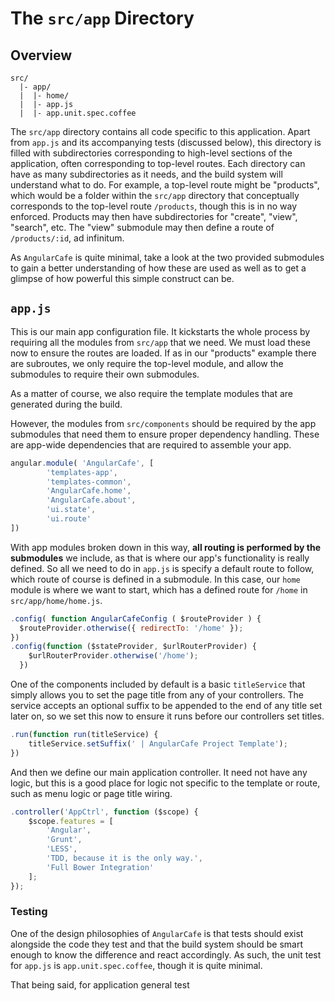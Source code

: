 # The `src/app` Directory

## Overview

```
src/
  |- app/
  |  |- home/
  |  |- app.js
  |  |- app.unit.spec.coffee
```

The `src/app` directory contains all code specific to this application. Apart
from `app.js` and its accompanying tests (discussed below), this directory is
filled with subdirectories corresponding to high-level sections of the
application, often corresponding to top-level routes. Each directory can have as
many subdirectories as it needs, and the build system will understand what to
do. For example, a top-level route might be "products", which would be a folder
within the `src/app` directory that conceptually corresponds to the top-level
route `/products`, though this is in no way enforced. Products may then have
subdirectories for "create", "view", "search", etc. The "view" submodule may
then define a route of `/products/:id`, ad infinitum.

As `AngularCafe` is quite minimal, take a look at the two provided submodules
to gain a better understanding of how these are used as well as to get a
glimpse of how powerful this simple construct can be.

## `app.js`

This is our main app configuration file. It kickstarts the whole process by
requiring all the modules from `src/app` that we need. We must load these now to
ensure the routes are loaded. If as in our "products" example there are
subroutes, we only require the top-level module, and allow the submodules to
require their own submodules.

As a matter of course, we also require the template modules that are generated
during the build.

However, the modules from `src/components` should be required by the app
submodules that need them to ensure proper dependency handling. These are
app-wide dependencies that are required to assemble your app.

```js
angular.module( 'AngularCafe', [
        'templates-app',
        'templates-common',
        'AngularCafe.home',
        'AngularCafe.about',
        'ui.state',
        'ui.route'
])
```

With app modules broken down in this way, **all routing is performed by the
submodules** we include, as that is where our app's functionality is really
defined.  So all we need to do in `app.js` is specify a default route to follow,
which route of course is defined in a submodule. In this case, our `home` module
is where we want to start, which has a defined route for `/home` in
`src/app/home/home.js`.

```js
.config( function AngularCafeConfig ( $routeProvider ) {
  $routeProvider.otherwise({ redirectTo: '/home' });
})
.config(function ($stateProvider, $urlRouterProvider) {
    $urlRouterProvider.otherwise('/home');
  })
```

One of the components included by default is a basic `titleService` that simply
allows you to set the page title from any of your controllers. The service accepts
an optional suffix to be appended to the end of any title set later on, so we set
this now to ensure it runs before our controllers set titles.

```js
.run(function run(titleService) {
    titleService.setSuffix(' | AngularCafe Project Template');
})
```

And then we define our main application controller. It need not have any logic, 
but this is a good place for logic not specific to the template or route, such as
menu logic or page title wiring.

```js
.controller('AppCtrl', function ($scope) {
    $scope.features = [
        'Angular',
        'Grunt',
        'LESS',
        'TDD, because it is the only way.',
        'Full Bower Integration'
    ];
});
```

### Testing

One of the design philosophies of `AngularCafe` is that tests should exist
alongside the code they test and that the build system should be smart enough to
know the difference and react accordingly. As such, the unit test for `app.js`
is `app.unit.spec.coffee`, though it is quite minimal.

That being said, for application general test
